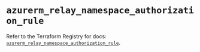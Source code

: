 # `azurerm_relay_namespace_authorization_rule`

Refer to the Terraform Registry for docs: [`azurerm_relay_namespace_authorization_rule`](https://registry.terraform.io/providers/hashicorp/azurerm/4.14.0/docs/resources/relay_namespace_authorization_rule).
